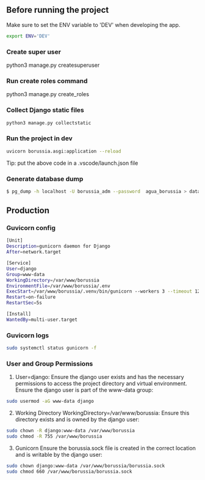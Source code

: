 ## Before running the project
Make sure to set the ENV variable to 'DEV' when developing the app.
```bash 
export ENV='DEV'
```

### Create super user
python3 manage.py createsuperuser

### Run create roles command
python3 manage.py create_roles

### Collect Django static files
```bash 
python3 manage.py collectstatic
```

### Run the project in dev
```bash
uvicorn borussia.asgi:application --reload
```
Tip: put the above code in a .vscode/launch.json file


### Generate database dump
```bash 
$ pg_dump -h localhost -U borussia_adm --password  agua_borussia > database.sql 
```

## Production
### Guvicorn config
```bash
[Unit]
Description=gunicorn daemon for Django
After=network.target

[Service]
User=django
Group=www-data
WorkingDirectory=/var/www/borussia
EnvironmentFile=/var/www/borussia/.env
ExecStart=/var/www/borussia/.venv/bin/gunicorn --workers 3 --timeout 120 --bind unix:/var/www/borussia/borussia.sock --access-logfile - --error-logfile - borussia.wsgi:application
Restart=on-failure
RestartSec=5s

[Install]
WantedBy=multi-user.target
```

### Guvicorn logs
```bash
sudo systemctl status gunicorn -f 
```

### User and Group Permissions
1. User=django: Ensure the django user exists and has the necessary permissions to access the project directory and virtual environment. Ensure the django user is part of the www-data group:

```bash
sudo usermod -aG www-data django
```

2. Working Directory
WorkingDirectory=/var/www/borussia: 
Ensure this directory exists and is owned by the django user:

```bash
sudo chown -R django:www-data /var/www/borussia
sudo chmod -R 755 /var/www/borussia
```

3. Gunicorn
Ensure the borussia.sock file is created in the correct location and is writable by the django user:

```bash
sudo chown django:www-data /var/www/borussia/borussia.sock
sudo chmod 660 /var/www/borussia/borussia.sock
```
